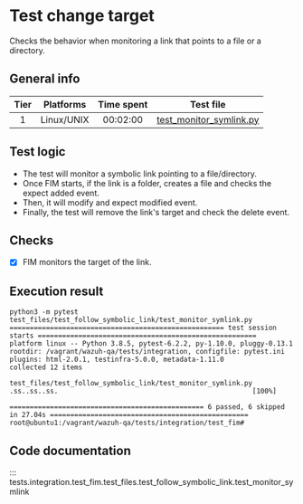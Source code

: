 # Test change target
Checks the behavior when monitoring a link that points to a file or a directory.

## General info

| Tier | Platforms | Time spent| Test file |
|:--:|:--:|:--:|:--:|
| 1 | Linux/UNIX | 00:02:00 | [test_monitor_symlink.py](../../../../../../tests/integration/test_fim/test_files/test_follow_symbolic_link/test_monitor_symlink.py)|

## Test logic

- The test will monitor a symbolic link pointing to a file/directory.
- Once FIM starts, if the link is a folder, creates a file and checks the expect added event.
- Then, it will modify and expect modified event.
- Finally, the test will remove the link's target and check the delete event.
## Checks

- [x] FIM monitors the target of the link.

## Execution result

```
python3 -m pytest test_files/test_follow_symbolic_link/test_monitor_symlink.py
===================================================== test session starts ======================================================
platform linux -- Python 3.8.5, pytest-6.2.2, py-1.10.0, pluggy-0.13.1
rootdir: /vagrant/wazuh-qa/tests/integration, configfile: pytest.ini
plugins: html-2.0.1, testinfra-5.0.0, metadata-1.11.0
collected 12 items

test_files/test_follow_symbolic_link/test_monitor_symlink.py .ss..ss..ss.                                                [100%]

================================================ 6 passed, 6 skipped in 27.04s =================================================
root@ubuntu1:/vagrant/wazuh-qa/tests/integration/test_fim#
```

## Code documentation

::: tests.integration.test_fim.test_files.test_follow_symbolic_link.test_monitor_symlink

